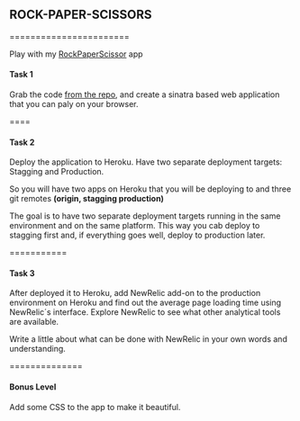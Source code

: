 ## ROCK-PAPER-SCISSORS
=======================

Play with my [RockPaperScissor](http://paper-rock.herokuapp.com/) app

#### Task 1

Grab the code [from the repo](https://github.com/makersacademy/rockpaperscissors), and create a sinatra based web application that you can paly on your browser.

====


#### Task 2

Deploy the application to Heroku. Have two separate deployment targets: Stagging and Production.

So you will have two apps on Heroku that you will be deploying to and three git remotes **(origin, stagging production)**

The goal is to have two separate deployment targets running in the same environment and on the same platform. This way you cab deploy to stagging first and, if everything goes well, deploy to production later.

===========

#### Task 3

After deployed it to Heroku, add NewRelic add-on to the production environment on Heroku and find out the average page loading time using NewRelic´s interface. Explore NewRelic to see what other analytical tools are available.

Write a little about what can be done with NewRelic in your own words and understanding.

==============

#### Bonus Level

Add some CSS to the app to make it beautiful.

